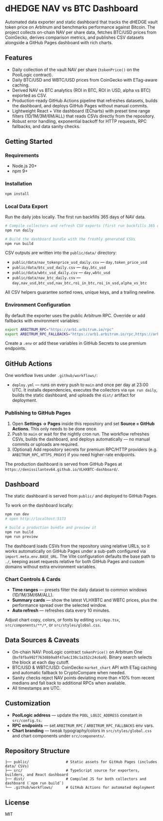 # dHEDGE NAV vs BTC Dashboard

Automated data exporter and static dashboard that tracks the dHEDGE vault token price on Arbitrum and benchmarks performance against Bitcoin. The project collects on-chain NAV per share data, fetches BTC/USD prices from CoinGecko, derives comparison metrics, and publishes CSV datasets alongside a GitHub Pages dashboard with rich charts.

## Features

- Daily collection of the vault NAV per share (`tokenPrice()` on the PoolLogic contract).
- Daily BTC/USD and WBTC/USD prices from CoinGecko with ETag-aware caching.
- Derived NAV vs BTC analytics (ROI in BTC, ROI in USD, alpha vs BTC) exported as CSV.
- Production-ready GitHub Actions pipeline that refreshes datasets, builds the dashboard, and deploys GitHub Pages without manual commits.
- Lightweight React + Vite dashboard (ECharts) with preset time range filters (1D/1M/3M/6M/ALL) that reads CSVs directly from the repository.
- Robust error handling, exponential backoff for HTTP requests, RPC fallbacks, and data sanity checks.

## Getting Started

### Requirements

- Node.js 20+
- npm 9+

### Installation

```bash
npm install
```

### Local Data Export

Run the daily jobs locally. The first run backfills 365 days of NAV data.

```bash
# Compile collectors and refresh CSV exports (first run backfills 365 days)
npm run daily

# Build the dashboard bundle with the freshly generated CSVs
npm run build
```

CSV outputs are written into the `public/data/` directory:

- `public/data/nav_tokenprice_usd_daily.csv` — `day,token_price_usd`
- `public/data/btc_usd_daily.csv` — `day,btc_usd`
- `public/data/wbtc_usd_daily.csv` — `day,wbtc_usd`
- `public/data/nav_btc_daily.csv` — `day,nav_usd,btc_usd,nav_btc,roi_in_btc,roi_in_usd,alpha_vs_btc`

All CSV helpers guarantee sorted rows, unique keys, and a trailing newline.

### Environment Configuration

By default the exporter uses the public Arbitrum RPC. Override or add fallbacks with environment variables:

```bash
export ARBITRUM_RPC="https://arb1.arbitrum.io/rpc"
export ARBITRUM_RPC_FALLBACKS="https://arb1.arbitrum.io/rpc,https://arb-mainnet.g.alchemy.com/v2/demo"
```

Create a `.env` or add these variables in GitHub Secrets to use premium endpoints.

## GitHub Actions

One workflow lives under `.github/workflows/`:

- `deploy.yml` — runs on every push to `main` and once per day at 23:00 UTC. It installs dependencies, executes the collectors via `npm run daily`, builds the static dashboard, and uploads the `dist/` artifact for deployment.


### Publishing to GitHub Pages

1. Open **Settings → Pages** inside this repository and set **Source = GitHub Actions**. This only needs to be done once.
2. Push to `main` or wait for the nightly cron run. The workflow refreshes CSVs, builds the dashboard, and deploys automatically — no manual commits or uploads are required.
3. (Optional) Add repository secrets for premium RPC/HTTP providers (e.g. `ARBITRUM_RPC`, `HTTPS_PROXY`) if you need higher-rate endpoints.

The production dashboard is served from GitHub Pages at `https://denissilantev64.github.io/VLHXBTC-dashboard/`.

## Dashboard

The static dashboard is served from `public/` and deployed to GitHub Pages.

To work on the dashboard locally:

```bash
npm run dev
# open http://localhost:5173

# build a production bundle and preview it
npm run build
npm run preview
```

The dashboard loads CSVs from the repository using relative URLs, so it works automatically on GitHub Pages under a sub-path configured via `import.meta.env.BASE_URL`. The Vite configuration defaults the base path to `./`, keeping asset requests relative for both GitHub Pages and custom domains without extra environment variables.

### Chart Controls & Cards

- **Time ranges** — presets filter the daily dataset to common windows (1D/1M/3M/6M/ALL).
- **Summary cards** — show the latest VLHXBTC and WBTC prices, plus the performance spread over the selected window.
- **Auto refresh** — refreshes data every 10 minutes.

Adjust chart copy, colors, or fonts by editing `src/App.tsx`, `src/components/**/*`, or `src/styles/global.css`.

## Data Sources & Caveats

- On-chain NAV: PoolLogic contract `tokenPrice()` on Arbitrum One (`0xf8fba992f763d8b9a8f47a4c130c1a352c24c6a9`). Binary search selects the block at each day cutoff.
- BTC/USD & WBTC/USD: CoinGecko `market_chart` API with ETag caching and automatic fallback to CryptoCompare when needed.
- Sanity checks reject NAV points deviating more than ±10% from recent medians and fall back to additional RPCs when available.
- All timestamps are UTC.

## Customization

- **PoolLogic address** — update the `POOL_LOGIC_ADDRESS` constant in `src/config.ts`.
- **RPC endpoints** — set `ARBITRUM_RPC` / `ARBITRUM_RPC_FALLBACKS` env vars.
- **Chart branding** — tweak typography/colors in `src/styles/global.css` and chart components under `src/components/`.

## Repository Structure

```
├── public/                 # Static assets for GitHub Pages (includes data/ CSVs)
├── src/                    # TypeScript source for exporters, builders, and React dashboard
├── dist/                   # Compiled JS for both collectors and dashboard (`npm run build`)
└── .github/workflows/      # GitHub Actions for automated deployment

```

## License

MIT
